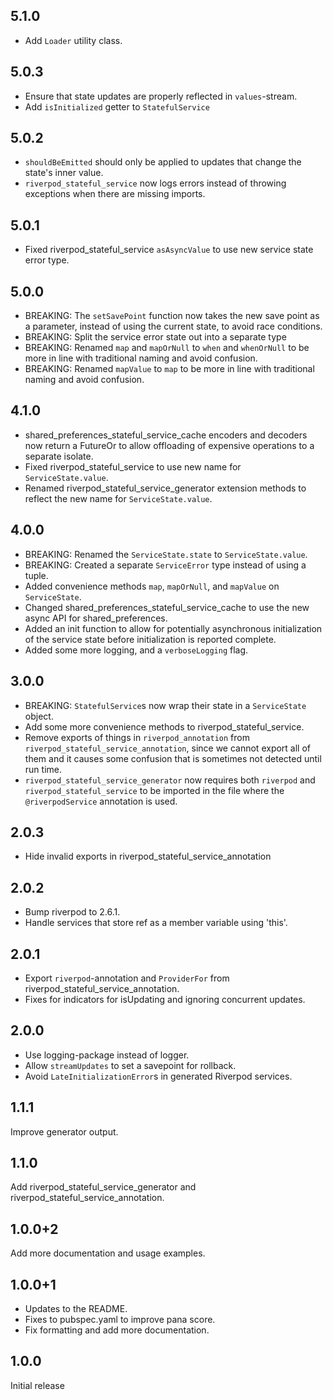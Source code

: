 ## 5.1.0

- Add `Loader` utility class.

## 5.0.3

- Ensure that state updates are properly reflected in `values`-stream.
- Add `isInitialized` getter to `StatefulService`

## 5.0.2

- `shouldBeEmitted` should only be applied to updates that change the state's inner value.
- `riverpod_stateful_service` now logs errors instead of throwing exceptions when there are missing
  imports.

## 5.0.1

- Fixed riverpod_stateful_service `asAsyncValue` to use new service state error type.

## 5.0.0

- BREAKING: The `setSavePoint` function now takes the new save point as a parameter, instead of
  using the current state, to avoid race conditions.
- BREAKING: Split the service error state out into a separate type
- BREAKING: Renamed `map` and `mapOrNull` to `when` and `whenOrNull` to be more in line with
  traditional naming and avoid confusion.
- BREAKING: Renamed `mapValue` to `map` to be more in line with traditional naming and avoid
  confusion.

## 4.1.0

- shared_preferences_stateful_service_cache encoders and decoders now return a FutureOr<String> to
  allow offloading of expensive operations to a separate isolate.
- Fixed riverpod_stateful_service to use new name for `ServiceState.value`.
- Renamed riverpod_stateful_service_generator extension methods to reflect the new name for
  `ServiceState.value`.

## 4.0.0

- BREAKING: Renamed the `ServiceState.state` to `ServiceState.value`.
- BREAKING: Created a separate `ServiceError` type instead of using a tuple.
- Added convenience methods `map`, `mapOrNull`, and `mapValue` on `ServiceState`.
- Changed shared_preferences_stateful_service_cache to use the new async API for shared_preferences.
- Added an init function to allow for potentially asynchronous initialization of the service
  state before initialization is reported complete.
- Added some more logging, and a `verboseLogging` flag.

## 3.0.0

- BREAKING: `StatefulService`s now wrap their state in a `ServiceState` object.
- Add some more convenience methods to riverpod_stateful_service.
- Remove exports of things in `riverpod_annotation` from `riverpod_stateful_service_annotation`, since
  we cannot export all of them and it causes some confusion that is sometimes not detected until run
  time.
- `riverpod_stateful_service_generator` now requires both `riverpod` and `riverpod_stateful_service` to
  be imported in the file where the `@riverpodService` annotation is used.

## 2.0.3

- Hide invalid exports in riverpod_stateful_service_annotation

## 2.0.2

- Bump riverpod to 2.6.1.
- Handle services that store ref as a member variable using 'this'.

## 2.0.1

- Export `riverpod`-annotation and `ProviderFor` from riverpod_stateful_service_annotation.
- Fixes for indicators for isUpdating and ignoring concurrent updates.

## 2.0.0

- Use logging-package instead of logger.
- Allow `streamUpdates` to set a savepoint for rollback.
- Avoid `LateInitializationError`s in generated Riverpod services.

## 1.1.1

Improve generator output.

## 1.1.0

Add riverpod_stateful_service_generator and riverpod_stateful_service_annotation.

## 1.0.0+2

Add more documentation and usage examples.

## 1.0.0+1

- Updates to the README.
- Fixes to pubspec.yaml to improve pana score.
- Fix formatting and add more documentation.

## 1.0.0

Initial release
